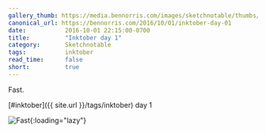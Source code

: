 ```yaml
---
gallery_thumb: https://media.bennorris.com/images/sketchnotable/thumbs/inktober-day-01.jpg
canonical_url: https://bennorris.com/2016/10/01/inktober-day-01
date:           2016-10-01 22:15:00-0700
title:          "Inktober day 1"
category:       Sketchnotable
tags:           inktober
read_time:      false
short:          true
---
```

Fast.

[#inktober]({{ site.url }}/tags/inktober) day 1

![Fast](https://media.bennorris.com/images/sketchnotable/inktober-2016/inktober-day-01.jpg){:loading="lazy"}
